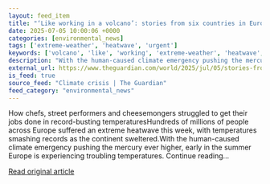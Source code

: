 ```yaml
---
layout: feed_item
title: "‘Like working in a volcano’: stories from six countries in Europe on a day of extreme heat"
date: 2025-07-05 10:00:06 +0000
categories: [environmental_news]
tags: ['extreme-weather', 'heatwave', 'urgent']
keywords: ['volcano', 'like', 'working', 'extreme-weather', 'heatwave', 'urgent']
description: "With the human-caused climate emergency pushing the mercury ever higher, early in the summer Europe is experiencing troubling temperatures"
external_url: https://www.theguardian.com/world/2025/jul/05/stories-from-six-countries-europe-extreme-heat
is_feed: true
source_feed: "Climate crisis | The Guardian"
feed_category: "environmental_news"
---
```


How chefs, street performers and cheesemongers struggled to get their jobs done in record-busting temperaturesHundreds of millions of people across Europe suffered an extreme heatwave this week, with temperatures smashing records as the continent sweltered.With the human-caused climate emergency pushing the mercury ever higher, early in the summer Europe is experiencing troubling temperatures. Continue reading...

[Read original article](https://www.theguardian.com/world/2025/jul/05/stories-from-six-countries-europe-extreme-heat)
